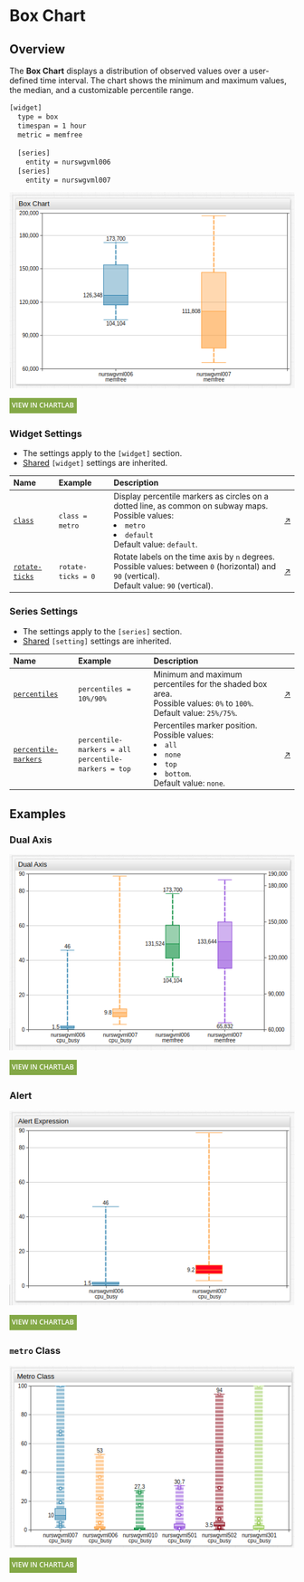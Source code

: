 # Box Chart

## Overview

The **Box Chart** displays a distribution of observed values over a user-defined time interval. The chart shows the minimum and maximum values, the median, and a customizable percentile range.

```ls
[widget]
  type = box
  timespan = 1 hour
  metric = memfree

  [series]
    entity = nurswgvml006
  [series]
    entity = nurswgvml007
```

![](./images/box-chart-title-2.png)

[![](../../images/button.png)](https://apps.axibase.com/chartlab/81e2eaad)

### Widget Settings

* The settings apply to the `[widget]` section.
* [Shared](../shared/README.md) `[widget]` settings are inherited.

Name |Example |Description |&nbsp;
:--|:--|:--|:--
[`class`](#class) | `class = metro` | Display percentile markers as circles on a dotted line, as common on subway maps.<br>Possible values:<br><li>`metro`<br><li>`default`<br>Default value: `default`.| [↗](https://apps.axibase.com/chartlab/c147cb06)
[`rotate-ticks`](#rotate-ticks) | `rotate-ticks = 0` | Rotate labels on the time axis by `n` degrees.<br>Possible values: between `0` (horizontal) and `90` (vertical).<br>Default value: `90` (vertical).| [↗](https://apps.axibase.com/chartlab/9370ecd7)

### Series Settings

* The settings apply to the `[series]` section.
* [Shared](../shared/README.md) `[setting]` settings are inherited.

Name |Example |Description |&nbsp;
:--|:--|:--|:--
[`percentiles`](#percentiles) | `percentiles = 10%/90%` | Minimum and maximum percentiles for the shaded box area.<br>Possible values: `0%` to `100%`.<br>Default value: `25%/75%`.| [↗](https://apps.axibase.com/chartlab/5a6925f5)
[`percentile-markers`](#percentile-markers)| `percentile-markers = all`<br>`percentile-markers = top` | Percentiles marker position.<br>Possible values:<br><li>`all`<br><li>`none`<br><li>`top`<br><li>`bottom`.<br>Default value: `none`.|[↗](https://apps.axibase.com/chartlab/061c731e)

## Examples

### Dual Axis

![](./images/dual-axis.png)

[![](../../images/button.png)](https://apps.axibase.com/chartlab/8544efb0)

### Alert

![](./images/alert-expression-1.png)

[![](../../images/button.png)](https://apps.axibase.com/chartlab/84397e8d)

### `metro` Class

![](./images/metro-class-image.png)

[![](../../images/button.png)](https://apps.axibase.com/chartlab/61dd4397)
